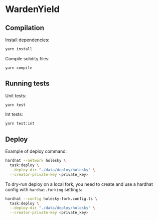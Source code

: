 # WardenYield

## Compilation
Install dependencies:
```bash
yarn install
```
Compile solidity files:
```bash
yarn compile
```

## Running tests

Unit tests:
```bash
yarn test
```
Int tests:
```bash
yarn test:int
```

## Deploy

Example of deploy command:
```bash
hardhat --network holesky \
  task:deploy \
  --deploy-dir "./data/deploy/holesky" \
  --creator-private-key <private_key>
```
To dry-run deploy on a local fork, you need to create and use a hardhat config with `hardhat.forking` settings:
```bash
hardhat --config holesky-fork.config.ts \
  task:deploy \
  --deploy-dir "./data/deploy/holesky" \
  --creator-private-key <private_key>
```